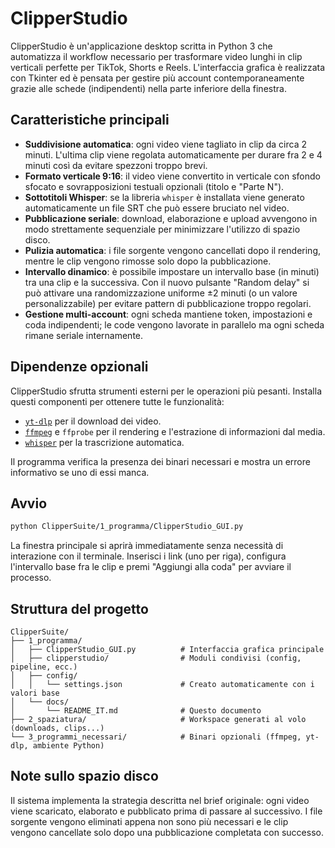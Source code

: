 # ClipperStudio

ClipperStudio è un'applicazione desktop scritta in Python 3 che automatizza il
workflow necessario per trasformare video lunghi in clip verticali perfette per
TikTok, Shorts e Reels. L'interfaccia grafica è realizzata con Tkinter ed è
pensata per gestire più account contemporaneamente grazie alle schede
(indipendenti) nella parte inferiore della finestra.

## Caratteristiche principali

* **Suddivisione automatica**: ogni video viene tagliato in clip da circa 2
  minuti. L'ultima clip viene regolata automaticamente per durare fra 2 e 4
  minuti così da evitare spezzoni troppo brevi.
* **Formato verticale 9:16**: il video viene convertito in verticale con sfondo
  sfocato e sovrapposizioni testuali opzionali (titolo e "Parte N").
* **Sottotitoli Whisper**: se la libreria `whisper` è installata viene generato
  automaticamente un file SRT che può essere bruciato nel video.
* **Pubblicazione seriale**: download, elaborazione e upload avvengono in modo
  strettamente sequenziale per minimizzare l'utilizzo di spazio disco.
* **Pulizia automatica**: i file sorgente vengono cancellati dopo il rendering,
  mentre le clip vengono rimosse solo dopo la pubblicazione.
* **Intervallo dinamico**: è possibile impostare un intervallo base (in
  minuti) tra una clip e la successiva. Con il nuovo pulsante "Random delay" si
  può attivare una randomizzazione uniforme ±2 minuti (o un valore personalizzabile)
  per evitare pattern di pubblicazione troppo regolari.
* **Gestione multi-account**: ogni scheda mantiene token, impostazioni e coda
  indipendenti; le code vengono lavorate in parallelo ma ogni scheda rimane
  seriale internamente.

## Dipendenze opzionali

ClipperStudio sfrutta strumenti esterni per le operazioni più pesanti. Installa
questi componenti per ottenere tutte le funzionalità:

* [`yt-dlp`](https://github.com/yt-dlp/yt-dlp) per il download dei video.
* [`ffmpeg`](https://ffmpeg.org/) e `ffprobe` per il rendering e l'estrazione di
  informazioni dal media.
* [`whisper`](https://github.com/openai/whisper) per la trascrizione automatica.

Il programma verifica la presenza dei binari necessari e mostra un errore
informativo se uno di essi manca.

## Avvio

```bash
python ClipperSuite/1_programma/ClipperStudio_GUI.py
```

La finestra principale si aprirà immediatamente senza necessità di interazione
con il terminale. Inserisci i link (uno per riga), configura l'intervallo base
fra le clip e premi "Aggiungi alla coda" per avviare il processo.

## Struttura del progetto

```
ClipperSuite/
├── 1_programma/
│   ├── ClipperStudio_GUI.py          # Interfaccia grafica principale
│   ├── clipperstudio/                # Moduli condivisi (config, pipeline, ecc.)
│   ├── config/
│   │   └── settings.json             # Creato automaticamente con i valori base
│   └── docs/
│       └── README_IT.md              # Questo documento
├── 2_spaziatura/                     # Workspace generati al volo (downloads, clips...)
└── 3_programmi_necessari/            # Binari opzionali (ffmpeg, yt-dlp, ambiente Python)
```

## Note sullo spazio disco

Il sistema implementa la strategia descritta nel brief originale: ogni video
viene scaricato, elaborato e pubblicato prima di passare al successivo. I file
sorgente vengono eliminati appena non sono più necessari e le clip vengono
cancellate solo dopo una pubblicazione completata con successo.

